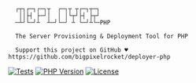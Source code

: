 ```
  ┌┬┐┌─┐┌─┐┬  ┌─┐┬ ┬┌─┐┬─┐
   ││├┤ ├─┘│  │ │└┬┘├┤ ├┬┘
  ─┴┘└─┘┴  ┴─┘└─┘ ┴ └─┘┴└─PHP

  The Server Provisioning & Deployment Tool for PHP

  Support this project on GitHub ♥ https://github.com/bigpixelrocket/deployer-php
```

[![Tests](https://img.shields.io/badge/tests-passing-brightgreen.svg)](https://github.com/bigpixelrocket/deployer-php)
[![PHP Version](https://img.shields.io/badge/php-%5E8.2-blue.svg)](https://php.net)
[![License](https://img.shields.io/badge/license-MIT-green.svg)](LICENSE)
